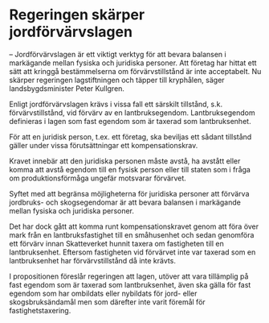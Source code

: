 # Regeringen skärper jordförvärvslagen

– Jordförvärvslagen är ett viktigt verktyg för att bevara balansen i markägande mellan fysiska och juridiska personer. Att företag har hittat ett sätt att kringgå bestämmelserna om förvärvstillstånd är inte acceptabelt. Nu skärper regeringen lagstiftningen och täpper till kryphålen, säger landsbygdsminister Peter Kullgren.

Enligt jordförvärvslagen krävs i vissa fall ett särskilt tillstånd, s.k. förvärvstillstånd, vid förvärv av en lantbruksegendom. Lantbruksegendom definieras i lagen som fast egendom som är taxerad som lantbruksenhet.

För att en juridisk person, t.ex. ett företag, ska beviljas ett sådant tillstånd gäller under vissa förutsättningar ett kompensationskrav.

Kravet innebär att den juridiska personen måste avstå, ha avstått eller komma att avstå egendom till en fysisk person eller till staten som i fråga om produktionsförmåga ungefär motsvarar förvärvet.

Syftet med att begränsa möjligheterna för juridiska personer att förvärva jordbruks- och skogsegendomar är att bevara balansen i markägande mellan fysiska och juridiska personer.

Det har dock gått att komma runt kompensationskravet genom att föra över mark från en lantbruksfastighet till en småhusenhet och sedan genomföra ett förvärv innan Skatteverket hunnit taxera om fastigheten till en lantbruksenhet. Eftersom fastigheten vid förvärvet inte var taxerad som en lantbruksenhet har förvärvstillstånd då inte krävts.

I propositionen föreslår regeringen att lagen, utöver att vara tillämplig på fast egendom som är taxerad som lantbruksenhet, även ska gälla för fast egendom som har ombildats eller nybildats för jord- eller skogsbruksändamål men som därefter inte varit föremål för fastighetstaxering.
